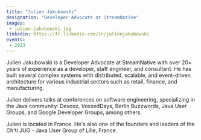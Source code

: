 ```yaml
---
title: "Julien Jakubowski"
designation: "Developer Advocate at StreamNative"
images:
 - julien-jakubowski.jpg
linkedin: https://fr.linkedin.com/in/julienjakubowski
events:
 - 2023
---
```


Julien Jakubowski is a Developer Advocate at StreamNative with over 20+ years of experience as a developer, staff engineer, and consultant. He has built several complex systems with distributed, scalable, and event-driven architecture for various industrial sectors such as retail, finance, and manufacturing.
 
 
 
 Julien delivers talks at conferences on software engineering, specializing in the Java community: Devoxx, VoxxedDays, Berlin Buzzwords, Java User Groups, and Google Developer Groups, among others.
 
 
 
 Julien is located in France. He's also one of the founders and leaders of the Ch'ti JUG - Java User Group of Lille, France.